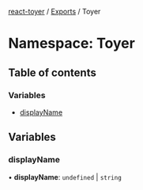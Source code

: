 [react-toyer](../README.md) / [Exports](../modules.md) / Toyer

# Namespace: Toyer

## Table of contents

### Variables

- [displayName](Toyer.md#displayname)

## Variables

### displayName

• **displayName**: `undefined` \| `string`
